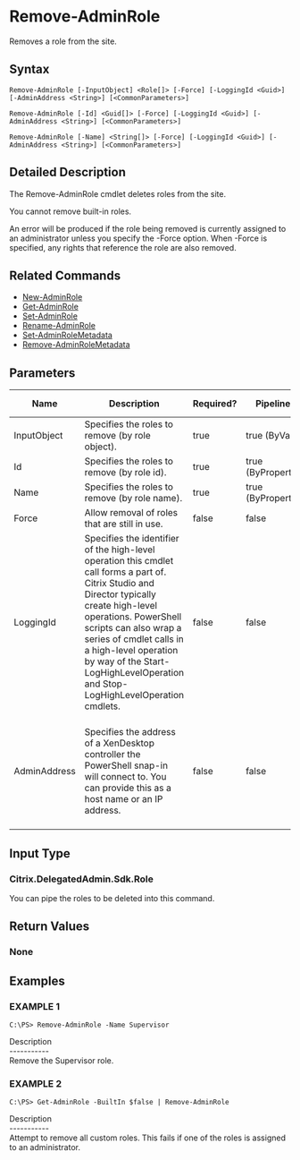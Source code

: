 ﻿# Remove-AdminRole

   Removes a role from the site.

## Syntax
```
Remove-AdminRole [-InputObject] <Role[]> [-Force] [-LoggingId <Guid>] [-AdminAddress <String>] [<CommonParameters>]

Remove-AdminRole [-Id] <Guid[]> [-Force] [-LoggingId <Guid>] [-AdminAddress <String>] [<CommonParameters>]

Remove-AdminRole [-Name] <String[]> [-Force] [-LoggingId <Guid>] [-AdminAddress <String>] [<CommonParameters>]
```

## Detailed Description
   The Remove-AdminRole cmdlet deletes roles from the site.

You cannot remove built-in roles.

An error will be produced if the role being removed is currently assigned to an administrator unless you specify the -Force option. When -Force is specified, any rights that reference the role are also removed.

## Related Commands
  * [New-AdminRole](New-AdminRole.html)
  * [Get-AdminRole](Get-AdminRole.html)
  * [Set-AdminRole](Set-AdminRole.html)
  * [Rename-AdminRole](Rename-AdminRole.html)
  * [Set-AdminRoleMetadata](Set-AdminRoleMetadata.html)
  * [Remove-AdminRoleMetadata](Remove-AdminRoleMetadata.html)
## Parameters

| Name   | Description | Required? | Pipeline Input | Default Value |
| --- | --- | --- | --- | --- |
| InputObject | Specifies the roles to remove (by role object). | true | true (ByValue) |  |
| Id | Specifies the roles to remove (by role id). | true | true (ByPropertyName) |  |
| Name | Specifies the roles to remove (by role name). | true | true (ByPropertyName) |  |
| Force | Allow removal of roles that are still in use. | false | false |  |
| LoggingId | Specifies the identifier of the high-level operation this cmdlet call forms a part of. Citrix Studio and Director typically create high-level operations. PowerShell scripts can also wrap a series of cmdlet calls in a high-level operation by way of the Start-LogHighLevelOperation and Stop-LogHighLevelOperation cmdlets. | false | false |  |
| AdminAddress | Specifies the address of a XenDesktop controller the PowerShell snap-in will connect to. You can provide this as a host name or an IP address. | false | false | Localhost. Once a value is provided by any cmdlet, this value becomes the default. |

## Input Type
### Citrix.DelegatedAdmin.Sdk.Role
   You can pipe the roles to be deleted into this command.
## Return Values
### None
   
## Examples

### EXAMPLE 1
```
C:\PS> Remove-AdminRole -Name Supervisor
```
   Description<br>-----------<br>Remove the Supervisor role.
### EXAMPLE 2
```
C:\PS> Get-AdminRole -BuiltIn $false | Remove-AdminRole
```
   Description<br>-----------<br>Attempt to remove all custom roles. This fails if one of the roles is assigned to an administrator.
